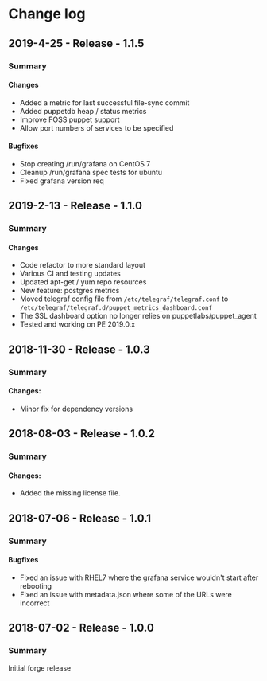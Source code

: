 # Change log

## 2019-4-25 - Release - 1.1.5
### Summary

#### Changes
 - Added a metric for last successful file-sync commit
 - Added puppetdb heap / status metrics
 - Improve FOSS puppet support
 - Allow port numbers of services to be specified

#### Bugfixes
 - Stop creating /run/grafana on CentOS 7
 - Cleanup /run/grafana spec tests for ubuntu
 - Fixed grafana version req

## 2019-2-13 - Release - 1.1.0
### Summary

#### Changes
 - Code refactor to more standard layout
 - Various CI and testing updates
 - Updated apt-get / yum repo resources
 - New feature: postgres metrics
 - Moved telegraf config file from `/etc/telegraf/telegraf.conf` to `/etc/telegraf/telegraf.d/puppet_metrics_dashboard.conf`
 - The SSL dashboard option no longer relies on puppetlabs/puppet_agent
 - Tested and working on PE 2019.0.x

## 2018-11-30 - Release - 1.0.3
### Summary

#### Changes:
 - Minor fix for dependency versions

## 2018-08-03 - Release - 1.0.2
### Summary

#### Changes:
 - Added the missing license file.

## 2018-07-06 - Release - 1.0.1
### Summary

#### Bugfixes
- Fixed an issue with RHEL7 where the grafana service wouldn't start after rebooting
- Fixed an issue with metadata.json where some of the URLs were incorrect

## 2018-07-02 - Release - 1.0.0
### Summary

Initial forge release
